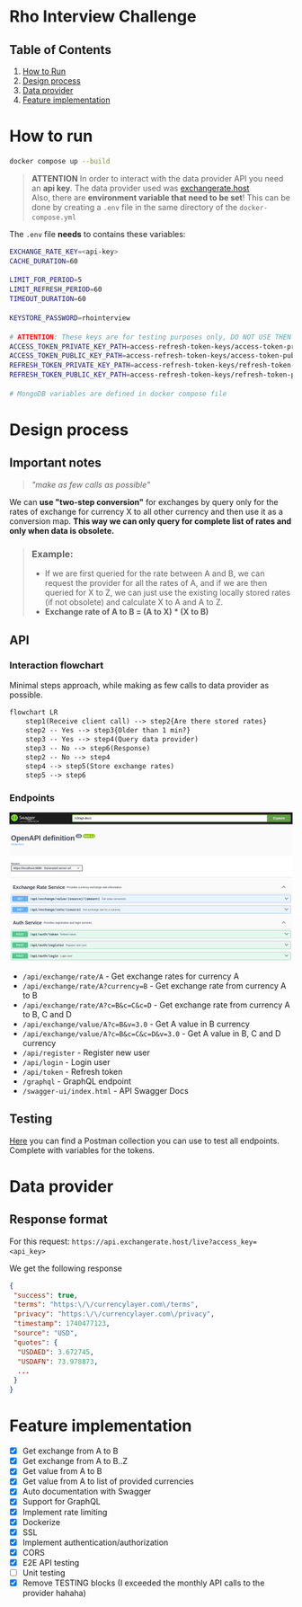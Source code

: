 # Rho Interview Challenge

## Table of Contents

1. [How to Run](#how-to-run)
2. [Design process](#design-process)
3. [Data provider](#data-provider)
4. [Feature implementation](#feature-implementation)

# How to run 

```bash
docker compose up --build
```

> **ATTENTION**
> In order to interact with the data provider API you need an **api key**. The data provider used was [exchangerate.host](https://exchangerate.host/)\
> Also, there are **environment variable that need to be set**! This can be done by creating a `.env` file in the same directory of the `docker-compose.yml`

The `.env` file **needs** to contains these variables:
```bash
EXCHANGE_RATE_KEY=<api-key>
CACHE_DURATION=60

LIMIT_FOR_PERIOD=5
LIMIT_REFRESH_PERIOD=60
TIMEOUT_DURATION=60

KEYSTORE_PASSWORD=rhointerview

# ATTENTION: These keys are for testing purposes only, DO NOT USE THEN IM PRODUCTION!
ACCESS_TOKEN_PRIVATE_KEY_PATH=access-refresh-token-keys/access-token-private.key
ACCESS_TOKEN_PUBLIC_KEY_PATH=access-refresh-token-keys/access-token-public.key
REFRESH_TOKEN_PRIVATE_KEY_PATH=access-refresh-token-keys/refresh-token-private.key
REFRESH_TOKEN_PUBLIC_KEY_PATH=access-refresh-token-keys/refresh-token-public.key

# MongoDB variables are defined in docker compose file
```

# Design process

## Important notes

> *"make as few calls as possible"*

We can **use "two-step conversion"** for exchanges by query only for the rates of exchange for currency X to all other currency and then use it as a conversion map. **This way we can only query for complete list of rates and only when data is obsolete.**

> ### Example:
>
> - If we are first queried for the rate between A and B, we can request the provider for all the rates of A, and if we are then queried for X to Z, we can just use the existing locally stored rates (if not obsolete) and calculate X to A and A to Z.
> - **Exchange rate of A to B = (A to X) * (X to B)**

## API 

### Interaction flowchart

Minimal steps approach, while making as few calls to data provider as possible.

```mermaid
flowchart LR
    step1(Receive client call) --> step2{Are there stored rates}
    step2 -- Yes --> step3{Older than 1 min?}
    step3 -- Yes --> step4(Query data provider)
    step3 -- No --> step6(Response)
    step2 -- No --> step4
    step4 --> step5(Store exchange rates)
    step5 --> step6
```

### Endpoints

![endpoints](docs/Screenshot.png)

- `/api/exchange/rate/A` - Get exchange rates for currency A
- `/api/exchange/rate/A?currency=B` - Get exchange rate from currency A to B
- `/api/exchange/rate/A?c=B&c=C&c=D` - Get exchange rate from currency A to B, C and D
- `/api/exchange/value/A?c=B&v=3.0` - Get A value in B currency
- `/api/exchange/value/A?c=B&c=C&c=D&v=3.0` - Get A value in B, C and D currency
- `/api/register` - Register new user
- `/api/login` - Login user
- `/api/token` - Refresh token
- `/graphql` - GraphQL endpoint
- `/swagger-ui/index.html` - API Swagger Docs

## Testing

[Here](docs/Rho%20Interview%20Challenge.postman_collection.json) you can find a Postman collection you can use to test all endpoints. Complete with variables for the tokens.

# Data provider

## Response format

For this request: `https://api.exchangerate.host/live?access_key=<api_key>`

We get the following response

```json
{
 "success": true,
 "terms": "https:\/\/currencylayer.com\/terms",
 "privacy": "https:\/\/currencylayer.com\/privacy",
 "timestamp": 1740477123,
 "source": "USD",
 "quotes": {
  "USDAED": 3.672745,
  "USDAFN": 73.978873,
  ...
 }
}
```

# Feature implementation

- [x] Get exchange from A to B
- [x] Get exchange from A to B..Z
- [x] Get value from A to B
- [x] Get value from A to list of provided currencies
- [x] Auto documentation with Swagger
- [x] Support for GraphQL
- [x] Implement rate limiting
- [x] Dockerize
- [x] SSL
- [x] Implement authentication/authorization
- [x] CORS
- [x] E2E API testing
- [ ] Unit testing
- [x] Remove TESTING blocks (I exceeded the monthly API calls to the provider hahaha)
